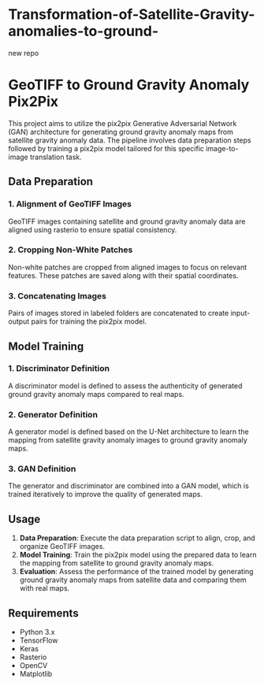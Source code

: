 # Transformation-of-Satellite-Gravity-anomalies-to-ground-
new repo
# GeoTIFF to Ground Gravity Anomaly Pix2Pix

This project aims to utilize the pix2pix Generative Adversarial Network (GAN) architecture for generating ground gravity anomaly maps from satellite gravity anomaly data. The pipeline involves data preparation steps followed by training a pix2pix model tailored for this specific image-to-image translation task.

## Data Preparation

### 1. Alignment of GeoTIFF Images
GeoTIFF images containing satellite and ground gravity anomaly data are aligned using rasterio to ensure spatial consistency.

### 2. Cropping Non-White Patches
Non-white patches are cropped from aligned images to focus on relevant features. These patches are saved along with their spatial coordinates.

### 3. Concatenating Images
Pairs of images stored in labeled folders are concatenated to create input-output pairs for training the pix2pix model.

## Model Training

### 1. Discriminator Definition
A discriminator model is defined to assess the authenticity of generated ground gravity anomaly maps compared to real maps.

### 2. Generator Definition
A generator model is defined based on the U-Net architecture to learn the mapping from satellite gravity anomaly images to ground gravity anomaly maps.

### 3. GAN Definition
The generator and discriminator are combined into a GAN model, which is trained iteratively to improve the quality of generated maps.

## Usage

1. **Data Preparation**: Execute the data preparation script to align, crop, and organize GeoTIFF images.
2. **Model Training**: Train the pix2pix model using the prepared data to learn the mapping from satellite to ground gravity anomaly maps.
3. **Evaluation**: Assess the performance of the trained model by generating ground gravity anomaly maps from satellite data and comparing them with real maps.

## Requirements

- Python 3.x
- TensorFlow
- Keras
- Rasterio
- OpenCV
- Matplotlib


